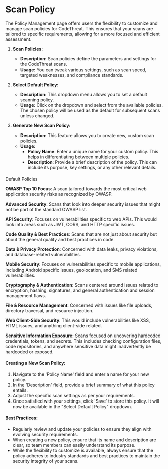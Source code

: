 # Scan Policy

The Policy Management page offers users the flexibility to customize and manage scan policies for CodeThreat. This ensures that your scans are tailored to specific requirements, allowing for a more focused and efficient assessment.

1. **Scan Policies:**
   * **Description:** Scan policies define the parameters and settings for the CodeThreat scans.
   * **Usage:** You can tweak various settings, such as scan speed, targeted weaknesses, and compliance standards.
2. **Select Default Policy:**
   * **Description:** This dropdown menu allows you to set a default scanning policy.
   * **Usage:** Click on the dropdown and select from the available policies. The chosen policy will be used as the default for subsequent scans unless changed.
3.  **Generate New Scan Policy:**

    * **Description:** This feature allows you to create new, custom scan policies.
    * **Usage:**
      * **Policy Name**: Enter a unique name for your custom policy. This helps in differentiating between multiple policies.
      * **Description**: Provide a brief description of the policy. This can include its purpose, key settings, or any other relevant details.



    ####

Default Policies

**OWASP Top 10 Focus**: A scan tailored towards the most critical web application security risks as recognized by OWASP.

**Advanced Security**: Scans that look into deeper security issues that might not be part of the standard OWASP list.

**API Security**: Focuses on vulnerabilities specific to web APIs. This would look into areas such as JWT, CORS, and HTTP specific issues.

**Code Quality & Best Practices**: Scans that are not just about security but about the general quality and best practices in code.

**Data & Privacy Protection**: Concerned with data leaks, privacy violations, and database-related vulnerabilities.

**Mobile Security**: Focuses on vulnerabilities specific to mobile applications, including Android specific issues, geolocation, and SMS related vulnerabilities.

**Cryptography & Authentication**: Scans centered around issues related to encryption, hashing, signatures, and general authentication and session management flaws.

**File & Resource Management**: Concerned with issues like file uploads, directory traversal, and resource injection.

**Web Client-Side Security**: This would include vulnerabilities like XSS, HTML issues, and anything client-side related.

**Sensitive Information Exposure:** Scans focused on uncovering hardcoded credentials, tokens, and secrets. This includes checking configuration files, code repositories, and anywhere sensitive data might inadvertently be hardcoded or exposed.

#### **Creating a New Scan Policy:**

1. Navigate to the 'Policy Name' field and enter a name for your new policy.
2. In the 'Description' field, provide a brief summary of what this policy entails.
3. Adjust the specific scan settings as per your requirements.
4. Once satisfied with your settings, click 'Save' to store this policy. It will now be available in the "Select Default Policy" dropdown.

#### **Best Practices:**

* Regularly review and update your policies to ensure they align with evolving security requirements.
* When creating a new policy, ensure that its name and description are clear, so team members can easily understand its purpose.
* While the flexibility to customize is available, always ensure that the policy adheres to industry standards and best practices to maintain the security integrity of your scans.
